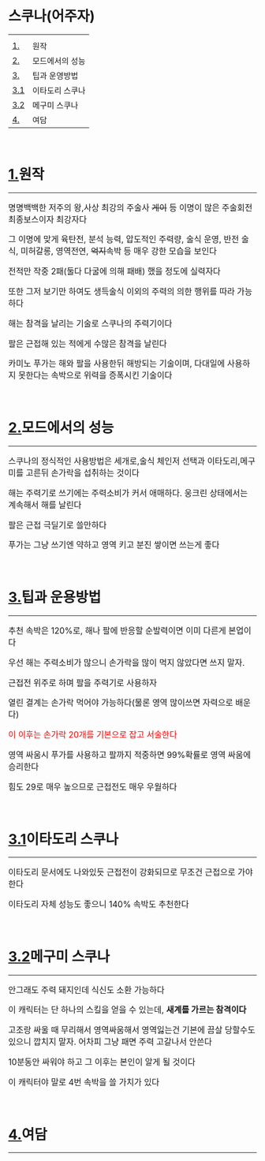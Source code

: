 <!DOCTYPE html>
<html>
<head>
    <title>마허라빨</title>
    <style>
    p{font-size:120%;}
    .select{color: red;}
    </style>
</head>
<body>
    <h1>스쿠나(어주자)</h1>
    <table>
        <tr>
            <th></th>
        </tr>
        <tr>
            <td><label><a href="#1">1.</a></label></td>
            <td>원작</td>
        </tr>
        <tr>
            <td><label><a href="#2">2.</a></label></td>
            <td>모드에서의 성능</td>
        </tr>
        <tr>
            <td><label><a href="#3">3.</a></label></td>
            <td>팁과 운영방법</td>
        </tr>
        <tr>
            <td><label><a href="#3.1">3.1</a></label></td>
            <td>이타도리 스쿠나</td>
        </tr>
        <tr>
            <td><label><a href="#3.2">3.2</a></label></td>
            <td>메구미 스쿠나</td>
        </tr>
        <tr>
            <td><label><a href="#4">4.</a></label></td>
            <td>여담</td>
        </tr>
    </table>
    <br />
    <h1 id="1"><label><a href="#1">1.</a></label>원작</h1>
    <hr/>
    <p>명명백백한 저주의 왕,사상 최강의 주술사 <del>게이</del> 등 이명이 많은 주술회전 최종보스이자 최강자다</p>
    <p>그 이명에 맞게 육탄전, 분석 능력, 압도적인 주력량, 술식 운영, 반전 술식, 미허갈롱, 영역전연, <del>억지</del>속박 등 매우 강한 모습을 보인다</p>
    <p>전적만 작중 2패(둘다 다굴에 의해 패배) 했을 정도에 실력자다</p>
    <p>또한 그저 보기만 하여도 생득술식 이외의 주력의 의한 행위를 따라 가능하다</p>
    <p>해는 참격을 날리는 기술로 스쿠나의 주력기이다</p>
    <p>팔은 근접해 있는 적에게 수많은 참격을 날린다</p>
    <p>카미노 푸가는 해와 팔을 사용한뒤 해방되는 기술이며, 다대일에 사용하지 못한다는 속박으로 위력을 증폭시킨 기술이다</p>
    <br />
    <h1 id="2"><label><a href="#2">2.</a></label>모드에서의 성능</h1>
    <hr/>
    <p>스쿠나의 정식적인 사용방법은 세개로,술식 체인저 선택과 이타도리,메구미를 고른뒤 손가락을 섭취하는 것이다</p>
    <p>해는 주력기로 쓰기에는 주력소비가 커서 애매하다. 웅크린 상태에서는 계속해서 해를 날린다</p>
    <p>팔은 근접 극딜기로 쓸만하다</p>
    <p>푸가는 그냥 쓰기엔 약하고 영역 키고 분진 쌓이면 쓰는게 좋다</p>
    <br/>
    <h1 id="3"><label><a href="#3">3.</a></label>팁과 운용방법</h1>
    <hr/>
    <p>추천 속박은 120%로, 해나 팔에 반응할 순발력이면 이미 다른게 본업이다</p>
    <p>우선 해는 주력소비가 많으니 손가락을 많이 먹지 않았다면 쓰지 말자.</p>
    <p>근접전 위주로 하며 팔을 주력기로 사용하자</p>
    <p>열린 결계는 손가락 먹어야 가능하다(물론 영역 많이쓰면 자력으로 배운다)</p>
    <p class="select">이 이후는 손가락 20개를 기본으로 잡고 서술한다</p>
    <p>영역 싸움시 푸가를 사용하고 팔까지 적중하면 99%확률로 영역 싸움에 승리한다</p>
    <p>힘도 29로 매우 높으므로 근접전도 매우 우월하다</p>
    <br />
    <h1 id="3.1"><label><a href="#3.1">3.1</a></label>이타도리 스쿠나</h1>
    <hr/>
    <p>이타도리 문서에도 나와있듯 근접전이 강화되므로 무조건 근접으로 가야한다</p>
    <p>이타도리 자체 성능도 좋으니 140% 속박도 추천한다</p>
    <br/>
    <h1 id="3.2"><label><a href="#3.2">3.2</a></label>메구미 스쿠나</h1>
    <hr/>
    <p>안그래도 주력 돼지인데 식신도 소환 가능하다</p>
    <p>이 캐릭터는 단 하나의 스킬을 얻을 수 있는데, <b>새계를 가르는 참격이다</b></p>
    <p>고조랑 싸울 때 무리해서 영역싸움해서 영역잃는건 기본에 끔살 당할수도 있으니 깝치지 말자. 어차피 그냥 패면 주력 고갈나서 안쓴다</p>
    <p>10분동안 싸워야 하고 그 이후는 본인이 알게 될 것이다</p>
    <p>이 캐릭터야 말로 4번 속박을 쓸 가치가 있다</p>
    <br/>
    <h1 id="4"><label><a href="#4">4.</a></label>여담</h1>
    <hr/>
</body>
</html>
